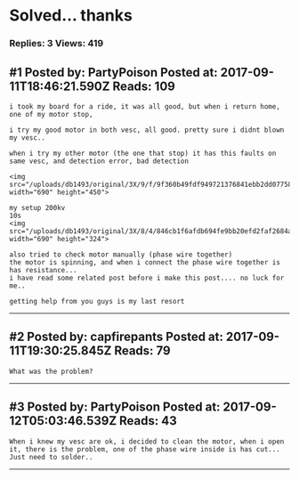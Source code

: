 # Solved&hellip; thanks

### Replies: 3 Views: 419

## \#1 Posted by: PartyPoison Posted at: 2017-09-11T18:46:21.590Z Reads: 109

```
i took my board for a ride, it was all good, but when i return home, one of my motor stop, 

i try my good motor in both vesc, all good. pretty sure i didnt blown my vesc..

when i try my other motor (the one that stop) it has this faults on same vesc, and detection error, bad detection

<img src="/uploads/db1493/original/3X/9/f/9f360b49fdf949721376841ebb2dd077580b571d.JPG" width="690" height="450">

my setup 200kv
10s
<img src="/uploads/db1493/original/3X/8/4/846cb1f6afdb694fe9bb20efd2faf2684a85e127.JPG" width="690" height="324">

also tried to check motor manually (phase wire together)
the motor is spinning, and when i connect the phase wire together is has resistance...
i have read some related post before i make this post.... no luck for me..

getting help from you guys is my last resort
```

---
## \#2 Posted by: capfirepants Posted at: 2017-09-11T19:30:25.845Z Reads: 79

```
What was the problem?
```

---
## \#3 Posted by: PartyPoison Posted at: 2017-09-12T05:03:46.539Z Reads: 43

```
When i knew my vesc are ok, i decided to clean the motor, when i open it, there is the problem, one of the phase wire inside is has cut... Just need to solder..
```

---
